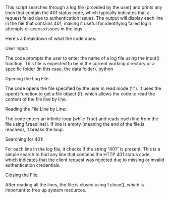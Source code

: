 This script searches through a log file (provided by the user) and prints any lines that contain the 401 status code, which typically indicates that a request failed due to authentication issues. The output will display each line in the file that contains 401, making it useful for identifying failed login attempts or access issues in the logs.

Here's a breakdown of what the code does:

User Input:

The code prompts the user to enter the name of a log file using the input() function. This file is expected to be in the current working directory or a specific folder (in this case, the data folder).
python

Opening the Log File:

The code opens the file specified by the user in read mode ('r'). It uses the open() function to get a file object (f), which allows the code to read the content of the file line by line.


Reading the File Line by Line:

The code enters an infinite loop (while True) and reads each line from the file using f.readline().
If line is empty (meaning the end of the file is reached), it breaks the loop.

Searching for 401:

For each line in the log file, it checks if the string "401" is present. This is a simple search to find any line that contains the HTTP 401 status code, which indicates that the client request was rejected due to missing or invalid authentication credentials.

Closing the File:

After reading all the lines, the file is closed using f.close(), which is important to free up system resources.
